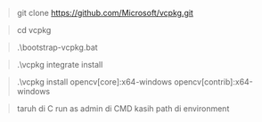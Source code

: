 >git clone https://github.com/Microsoft/vcpkg.git

>cd vcpkg

>.\bootstrap-vcpkg.bat

>.\vcpkg integrate install

>.\vcpkg install opencv[core]:x64-windows opencv[contrib]:x64-windows


>taruh di C
>run as admin di CMD
>kasih path di environment

